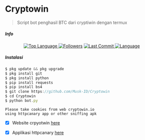 # Cryptowin
> Script bot penghasil BTC dari cryptiwin dengan termux
##### Info
<p align="center">
 <a href="https://github.com/Musk-ID">
    <img alt="Top Language" src="https://img.shields.io/github/languages/top/Musk-ID/Cryptowin.svg"/>
  </a>
<a href="https://github.com/Musk-ID/followers">
  <img title="Followers" src="https://img.shields.io/github/followers/Musk-ID?label=Followers&color=blue&style=flat-square"></a>
<a href="https://github.com/Musk-ID/Anime-Tracker/stargazers/">
<a href="https://github.com/Musk-ID">
  <img alt="Last Commit" src="https://img.shields.io/github/last-commit/Musk-ID/Cryptowin.svg"/>
</a>
<a href="https://github.com/Musk-ID">
  <img alt="Language" src="https://img.shields.io/github/languages/count/Musk-ID/Cryptowin.svg"/>
</a>
</div>
</p>

##### Instalasi
```js
$ pkg update && pkg upgrade
$ pkg install git
$ pkg install python
$ pip install requests
$ pip install bs4
$ git clone https://github.com/Musk-ID/Cryptowin
$ cd Cryptowin
$ python bot.py
```
```
Please take cookies from web cryptowin.io 
using httpcanary app or other sniffing apk
```
- [X] Website crpyotwin [here](https://bit.ly/3F76sNq)
- [X] Applikasi httpcanary [here](https://bit.ly/3qQtCCt)

